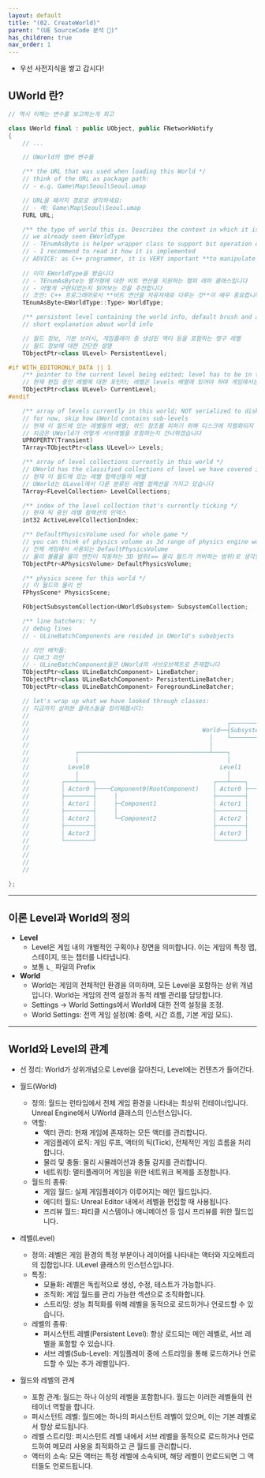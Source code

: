 ```yaml
---
layout: default
title: "(02. CreateWorld)"
parent: "(UE SourceCode 분석 🤖)"
has_children: true
nav_order: 1
---
```


* 우선 사전지식을 쌓고 갑시다!

## UWorld 란?

```cpp
// 역시 이해는 변수를 보고하는게 최고

class UWorld final : public UObject, public FNetworkNotify
{
    // ...

    // UWorld의 멤버 변수들

    /** the URL that was used when loading this World */
    // think of the URL as package path:
    // - e.g. Game\Map\Seoul\Seoul.umap

    // URL을 패키지 경로로 생각하세요:
    // - 예: Game\Map\Seoul\Seoul.umap
    FURL URL;

    /** the type of world this is. Describes the context in which it is being used (Editor, Game, Preview etc.) */
    // we already seen EWorldType
    // - TEnumAsByte is helper wrapper class to support bit operation on enum type
    // - I recommend to read it how it is implemented
    // ADVICE: as C++ programmer, it is VERY important **to manipulate bit operations freely!**
    
    // 이미 EWorldType을 봤습니다
    // - TEnumAsByte는 열거형에 대한 비트 연산을 지원하는 헬퍼 래퍼 클래스입니다
    // - 어떻게 구현되었는지 읽어보는 것을 추천합니다
    // 조언: C++ 프로그래머로서 **비트 연산을 자유자재로 다루는 것**이 매우 중요합니다!
    TEnumAsByte<EWorldType::Type> WorldType;

    /** persistent level containing the world info, default brush and actors pawned during gameplay among other things */
    // short explanation about world info

    // 월드 정보, 기본 브러시, 게임플레이 중 생성된 액터 등을 포함하는 영구 레벨
    // 월드 정보에 대한 간단한 설명
    TObjectPtr<class ULevel> PersistentLevel;

#if WITH_EDITORONLY_DATA || 1
    /** pointer to the current level being edited; level has to be in the levels array and == PersistentLevel in the game */
    // 현재 편집 중인 레벨에 대한 포인터; 레벨은 levels 배열에 있어야 하며 게임에서는 PersistentLevel과 같아야 함
    TObjectPtr<class ULevel> CurrentLevel;
#endif

    /** array of levels currently in this world; NOT serialized to disk to avoid hard references */
    // for now, skip how UWorld contains sub-levels
    // 현재 이 월드에 있는 레벨들의 배열; 하드 참조를 피하기 위해 디스크에 직렬화되지 않음
    // 지금은 UWorld가 어떻게 서브레벨을 포함하는지 건너뛰겠습니다
    UPROPERTY(Transient)
    TArray<TObjectPtr<class ULevel>> Levels;

    /** array of level collections currently in this world */
    // UWorld has the classified collections of level we have covered in ULevel
    // 현재 이 월드에 있는 레벨 컬렉션들의 배열
    // UWorld는 ULevel에서 다룬 분류된 레벨 컬렉션을 가지고 있습니다
    TArray<FLevelCollection> LevelCollections;

    /** index of the level collection that's currently ticking */
    // 현재 틱 중인 레벨 컬렉션의 인덱스
    int32 ActiveLevelCollectionIndex;

    /** DefaultPhysicsVolume used for whole game */
    // you can think of physics volume as 3d range of physics engine works (== physics world covers)
    // 전체 게임에서 사용되는 DefaultPhysicsVolume
    // 물리 볼륨을 물리 엔진이 작동하는 3D 범위(== 물리 월드가 커버하는 범위)로 생각할 수 있습니다
    TObjectPtr<APhysicsVolume> DefaultPhysicsVolume;

    /** physics scene for this world */
    // 이 월드의 물리 씬
    FPhysScene* PhysicsScene;

    FObjectSubsystemCollection<UWorldSubsystem> SubsystemCollection;

    /** line batchers: */
    // debug lines
    // - ULineBatchComponents are resided in UWorld's subobjects

    // 라인 배처들:
    // 디버그 라인
    // - ULineBatchComponent들은 UWorld의 서브오브젝트로 존재합니다
    TObjectPtr<class ULineBatchComponent> LineBatcher;
    TObjectPtr<class ULineBatchComponent> PersistentLineBatcher;
    TObjectPtr<class ULineBatchComponent> ForegroundLineBatcher;

    // let's wrap up what we have looked through classes:
    // 지금까지 살펴본 클래스들을 정리해봅시다:
    //                                                                                ┌───WorldSubsystem0       
    //                                                        ┌────────────────────┐  │                         
    //                                                 World──┤SubsystemCollections├──┼───WorldSubsystem1       
    //                                                   │    └────────────────────┘  │                         
    //                                                   │                            └───WorldSubsystem2       
    //             ┌─────────────────────────────────────┴────┐                                                 
    //             │                                          │                                                 
    //           Level0                                     Level1                                              
    //             │                                          │                                                 
    //         ┌───┴────┐                                 ┌───┴────┐                                            
    //         │ Actor0 ├────Component0(RootComponent)    │ Actor0 ├─────Component0(RootComponent)              
    //         ├────────┤     │                           ├────────┤      │                                     
    //         │ Actor1 │     ├─Component1                │ Actor1 │      │   ┌──────┐                          
    //         ├────────┤     │                           ├────────┤      └───┤Actor2├──RootComponent           
    //         │ Actor2 │     └─Component2                │ Actor2 │          └──────┘   │                      
    //         ├────────┤                                 ├────────┤                     ├──Component0          
    //         │ Actor3 │                                 │ Actor3 │                     │                      
    //         └────────┘                                 └────────┘                     ├──Component1          
    //                                                                                   │   │                  
    //                                                                                   │   └──Component2      
    //                                                                                   │                      
    //                                                                                   └──Component3          

};
```

---

## 이론 Level과 World의 정의

* **Level**
    * Level은 게임 내의 개별적인 구획이나 장면을 의미합니다. 이는 게임의 특정 맵, 스테이지, 또는 챕터를 나타냅니다.
    * 보통 `L_` 파일의 Prefix
* **World**
    * World는 게임의 전체적인 환경을 의미하며, 모든 Level을 포함하는 상위 개념입니다. World는 게임의 전역 설정과 동적 레벨 관리를 담당합니다.
    * Settings -> World Settings에서 World에 대한 전역 설정을 조정.
    * World Settings: 전역 게임 설정(예: 중력, 시간 흐름, 기본 게임 모드).

---

## World와 Level의 관계

* 선 정리: World가 상위개념으로 Level을 갈아친다, Level에는 컨텐츠가 들어간다.

* 월드(World)
    * 정의: 월드는 런타임에서 전체 게임 환경을 나타내는 최상위 컨테이너입니다. Unreal Engine에서 UWorld 클래스의 인스턴스입니다.
    * 역할:
        * 액터 관리: 현재 게임에 존재하는 모든 액터를 관리합니다.
        * 게임플레이 로직: 게임 루프, 액터의 틱(Tick), 전체적인 게임 흐름을 처리합니다.
        * 물리 및 충돌: 물리 시뮬레이션과 충돌 감지를 관리합니다.
        * 네트워킹: 멀티플레이어 게임을 위한 네트워크 복제를 조정합니다.
    * 월드의 종류:
        * 게임 월드: 실제 게임플레이가 이루어지는 메인 월드입니다.
        * 에디터 월드: Unreal Editor 내에서 레벨을 편집할 때 사용됩니다.
        * 프리뷰 월드: 파티클 시스템이나 애니메이션 등 임시 프리뷰를 위한 월드입니다.

* 레벨(Level)
    * 정의: 레벨은 게임 환경의 특정 부분이나 레이어를 나타내는 액터와 지오메트리의 집합입니다. ULevel 클래스의 인스턴스입니다.
    * 특징:
        * 모듈화: 레벨은 독립적으로 생성, 수정, 테스트가 가능합니다.
        * 조직화: 게임 월드를 관리 가능한 섹션으로 조직화합니다.
        * 스트리밍: 성능 최적화를 위해 레벨을 동적으로 로드하거나 언로드할 수 있습니다.
    * 레벨의 종류:
        * 퍼시스턴트 레벨(Persistent Level): 항상 로드되는 메인 레벨로, 서브 레벨을 포함할 수 있습니다.
        * 서브 레벨(Sub-Level): 게임플레이 중에 스트리밍을 통해 로드하거나 언로드할 수 있는 추가 레벨입니다.

* 월드와 레벨의 관계
    * 포함 관계: 월드는 하나 이상의 레벨을 포함합니다. 월드는 이러한 레벨들의 컨테이너 역할을 합니다.
    * 퍼시스턴트 레벨: 월드에는 하나의 퍼시스턴트 레벨이 있으며, 이는 기본 레벨로서 항상 로드됩니다.
    * 레벨 스트리밍: 퍼시스턴트 레벨 내에서 서브 레벨을 동적으로 로드하거나 언로드하여 메모리 사용을 최적화하고 큰 월드를 관리합니다.
    * 액터의 소속: 모든 액터는 특정 레벨에 소속되며, 해당 레벨이 언로드되면 그 액터들도 언로드됩니다.
